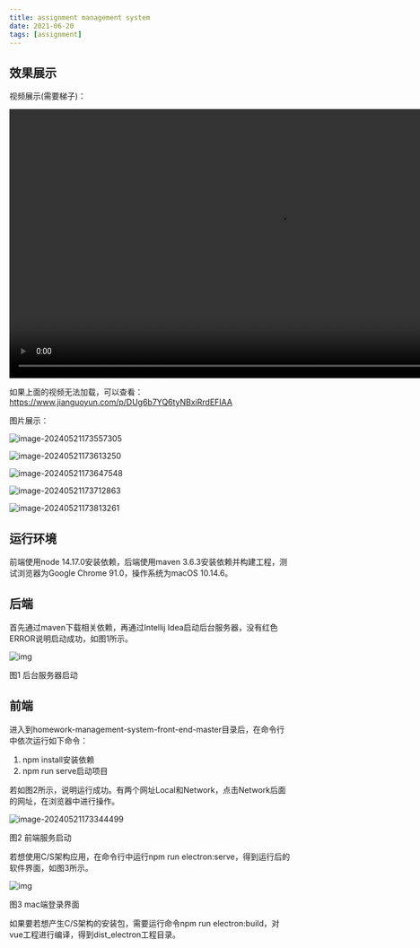 ```yaml
---
title: assignment management system
date: 2021-06-20
tags: [assignment]
---
```


## 效果展示

视频展示(需要梯子)：

<video width="960" controls>
  <source src="https://firebasestorage.googleapis.com/v0/b/firescript-577a2.appspot.com/o/imgs%2Fapp%2FAilluca%2F5Punh8XrDd.mp4?alt=media&token=921f8eb9-3dbd-4dfd-8880-969f52ade07d" type="video/mp4">
  Your browser does not support the video tag.
</video>

如果上面的视频无法加载，可以查看：https://www.jianguoyun.com/p/DUg6b7YQ6tyNBxiRrdEFIAA

图片展示：

![image-20240521173557305](https://p.ipic.vip/vzuhyi.png)

![image-20240521173613250](https://p.ipic.vip/6j0g68.png)

![image-20240521173647548](https://p.ipic.vip/uyvxjp.png)

![image-20240521173712863](https://p.ipic.vip/7obpon.png)

![image-20240521173813261](https://p.ipic.vip/v438bh.png)

## 运行环境

前端使用node 14.17.0安装依赖，后端使用maven 3.6.3安装依赖并构建工程，测试浏览器为Google Chrome 91.0，操作系统为macOS 10.14.6。

## 后端

首先通过maven下载相关依赖，再通过Intellij Idea启动后台服务器，没有红色ERROR说明启动成功，如图1所示。

![img](https://p.ipic.vip/qu29gr.jpg) 

图1 后台服务器启动

## 前端

进入到homework-management-system-front-end-master目录后，在命令行中依次运行如下命令：

1. npm install安装依赖
2. npm run serve启动项目

若如图2所示，说明运行成功。有两个网址Local和Network，点击Network后面的网址，在浏览器中进行操作。

![image-20240521173344499](https://p.ipic.vip/8rwx8c.png)

图2 前端服务启动

 

若想使用C/S架构应用，在命令行中运行npm run electron:serve，得到运行后的软件界面，如图3所示。

![img](https://p.ipic.vip/3jpw9t.jpg) 

图3 mac端登录界面

如果要若想产生C/S架构的安装包，需要运行命令npm run electron:build，对vue工程进行编译，得到dist_electron工程目录。
